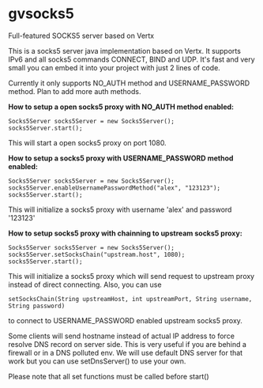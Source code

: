 # gvsocks5
Full-featured SOCKS5 server based on Vertx

This is a socks5 server java implementation based on Vertx. It supports IPv6 and all socks5 commands CONNECT, BIND and UDP. 
It's fast and very small you can embed it into your project with just 2 lines of code. 

Currently it only supports NO_AUTH method and USERNAME_PASSWORD method. Plan to add more auth methods.

**How to setup a open socks5 proxy with NO_AUTH method enabled:**
```
Socks5Server socks5Server = new Socks5Server();
socks5Server.start();
```
This will start a open socks5 proxy on port 1080.

**How to setup a socks5 proxy with USERNAME_PASSWORD method enabled:**
```
Socks5Server socks5Server = new Socks5Server();
socks5Server.enableUsernamePasswordMethod("alex", "123123");
socks5Server.start();
```
This will initialize a socks5 proxy with username 'alex' and password '123123'

**How to setup socks5 proxy with chainning to upstream socks5 proxy:**
```
Socks5Server socks5Server = new Socks5Server();
socks5Server.setSocksChain("upstream.host", 1080);
socks5Server.start();
```
This will initialize a socks5 proxy which will send request to upstream proxy instead of direct connecting. Also, you can use
```
setSocksChain(String upstreamHost, int upstreamPort, String username, String password)
```
to connect to USERNAME_PASSWORD enabled upstream socks5 proxy.

Some clients will send hostname instead of actual IP address to force resolve DNS record on server side. This is very useful if you are behind a firewall or in a DNS polluted env.
We will use default DNS server for that work but you can use setDnsServer() to use your own.

Please note that all set functions must be called before start()
